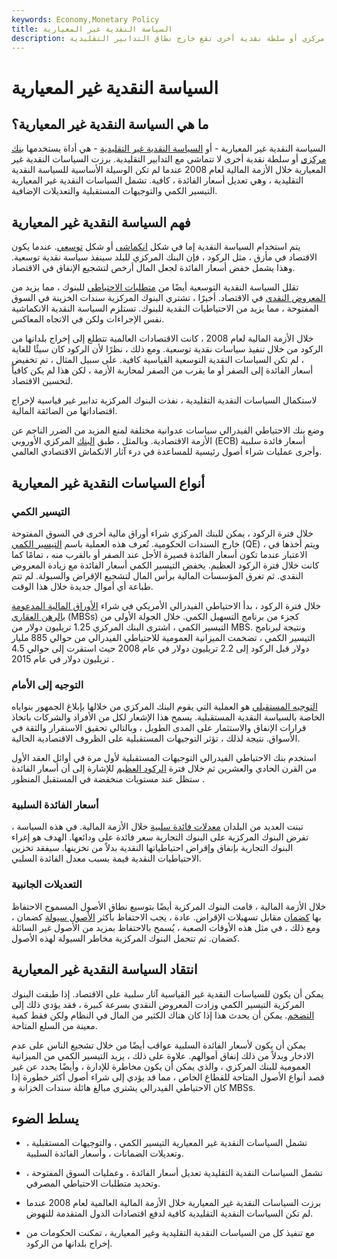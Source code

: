 ```yaml
---
keywords: Economy,Monetary Policy
title: السياسة النقدية غير المعيارية
description: السياسة النقدية غير المعيارية هي أداة يستخدمها بنك مركزي أو سلطة نقدية أخرى تقع خارج نطاق التدابير التقليدية.
---
```


# السياسة النقدية غير المعيارية
## ما هي السياسة النقدية غير المعيارية؟

السياسة النقدية غير المعيارية - أو [السياسة النقدية غير التقليدية](/monetarypolicy) - هي أداة يستخدمها [بنك مركزي](/centralbank) أو سلطة نقدية أخرى لا تتماشى مع التدابير التقليدية. برزت السياسات النقدية غير المعيارية خلال الأزمة المالية لعام 2008 عندما لم تكن الوسيلة الأساسية للسياسة النقدية التقليدية ، وهي تعديل أسعار الفائدة ، كافية. تشمل السياسات النقدية غير المعيارية التيسير الكمي والتوجيهات المستقبلية والتعديلات الإضافية.

## فهم السياسة النقدية غير المعيارية

يتم استخدام السياسة النقدية إما في شكل [انكماشى](/contractionary-policy) أو شكل [توسعي](/expansionary_policy). عندما يكون الاقتصاد في مأزق ، مثل الركود ، فإن البنك المركزي للبلد سينفذ سياسة نقدية توسعية. وهذا يشمل خفض أسعار الفائدة لجعل المال أرخص لتشجيع الإنفاق في الاقتصاد.

تقلل السياسة النقدية التوسعية أيضًا من [متطلبات الاحتياطي](/requiredreserves) للبنوك ، مما يزيد من [المعروض النقدي](/moneysupply) في الاقتصاد. أخيرًا ، تشتري البنوك المركزية سندات الخزينة في السوق المفتوحة ، مما يزيد من الاحتياطيات النقدية للبنوك. تستلزم السياسة النقدية الانكماشية نفس الإجراءات ولكن في الاتجاه المعاكس.

خلال الأزمة المالية لعام 2008 ، كانت الاقتصادات العالمية تتطلع إلى إخراج بلدانها من الركود من خلال تنفيذ سياسات نقدية توسعية. ومع ذلك ، نظرًا لأن الركود كان سيئًا للغاية ، لم تكن السياسات النقدية التوسعية القياسية كافية. على سبيل المثال ، تم تخفيض أسعار الفائدة إلى الصفر أو ما يقرب من الصفر لمحاربة الأزمة ، لكن هذا لم يكن كافياً لتحسين الاقتصاد.

لاستكمال السياسات النقدية التقليدية ، نفذت البنوك المركزية تدابير غير قياسية لإخراج اقتصاداتها من الضائقة المالية.

وضع بنك الاحتياطي الفيدرالي سياسات عدوانية مختلفة لمنع المزيد من الضرر الناجم عن الأزمة الاقتصادية. وبالمثل ، طبق [البنك](/europeancentralbank) المركزي الأوروبي (ECB) أسعار فائدة سلبية وأجرى عمليات شراء أصول رئيسية للمساعدة في درء آثار الانكماش الاقتصادي العالمي.

## أنواع السياسات النقدية غير المعيارية

### التيسير الكمي

خلال فترة الركود ، يمكن للبنك المركزي شراء أوراق مالية أخرى في السوق المفتوحة خارج السندات الحكومية. تُعرف هذه العملية باسم [التيسير الكمي](/quantitative-easing) (QE) ، ويتم أخذها في الاعتبار عندما تكون أسعار الفائدة قصيرة الأجل عند الصفر أو بالقرب منه ، تمامًا كما كانت خلال فترة الركود العظيم. يخفض التيسير الكمي أسعار الفائدة مع زيادة المعروض النقدي. ثم تغرق المؤسسات المالية برأس المال لتشجيع الإقراض والسيولة. لم تتم طباعة أي أموال جديدة خلال هذا الوقت.

خلال فترة الركود ، بدأ الاحتياطي الفيدرالي الأمريكي في شراء [الأوراق المالية المدعومة بالرهن العقاري](/mbs) (MBSs) كجزء من برنامج التسهيل الكمي. خلال الجولة الأولى من التيسير الكمي ، اشترى البنك المركزي 1.25 تريليون دولار من MBS. ونتيجة لبرنامج التيسير الكمي ، تضخمت الميزانية العمومية للاحتياطي الفيدرالي من حوالي 885 مليار دولار قبل الركود إلى 2.2 تريليون دولار في عام 2008 حيث استقرت إلى حوالي 4.5 تريليون دولار في عام 2015 .

### التوجيه إلى الأمام

[التوجيه المستقبلي](/forward-guidance) هو العملية التي يقوم البنك المركزي من خلالها بإبلاغ الجمهور بنواياه الخاصة بالسياسة النقدية المستقبلية. يسمح هذا الإشعار لكل من الأفراد والشركات باتخاذ قرارات الإنفاق والاستثمار على المدى الطويل ، وبالتالي تحقيق الاستقرار والثقة في الأسواق. نتيجة لذلك ، تؤثر التوجيهات المستقبلية على الظروف الاقتصادية الحالية.

استخدم بنك الاحتياطي الفيدرالي التوجيهات المستقبلية لأول مرة في أوائل العقد الأول من القرن الحادي والعشرين ثم خلال فترة [الركود العظيم](/great-recession) للإشارة إلى أن أسعار الفائدة ستظل عند مستويات منخفضة في المستقبل المنظور .

### أسعار الفائدة السلبية

تبنت العديد من البلدان [معدلات فائدة سلبية](/negative-interest-rate) خلال الأزمة المالية. في هذه السياسة ، تفرض البنوك المركزية على البنوك التجارية سعر فائدة على ودائعها. الهدف هو إغراء البنوك التجارية بإنفاق وإقراض احتياطياتها النقدية بدلاً من تخزينها. سيفقد تخزين الاحتياطيات النقدية قيمة بسبب معدل الفائدة السلبي.

### التعديلات الجانبية

خلال الأزمة المالية ، قامت البنوك المركزية أيضًا بتوسيع نطاق الأصول المسموح الاحتفاظ بها [كضمان](/collateral) مقابل تسهيلات الإقراض. عادة ، يجب الاحتفاظ بأكثر [الأصول سيولة](/liquidasset) كضمان ، ومع ذلك ، في مثل هذه الأوقات الصعبة ، يُسمح بالاحتفاظ بمزيد من الأصول غير السائلة كضمان. ثم تتحمل البنوك المركزية مخاطر السيولة لهذه الأصول.

## انتقاد السياسة النقدية غير المعيارية

يمكن أن يكون للسياسات النقدية غير القياسية آثار سلبية على الاقتصاد. إذا طبقت البنوك المركزية التيسير الكمي وزادت المعروض النقدي بسرعة كبيرة ، فقد يؤدي ذلك إلى [التضخم](/inflation). يمكن أن يحدث هذا إذا كان هناك الكثير من المال في النظام ولكن فقط كمية معينة من السلع المتاحة.

يمكن أن يكون لأسعار الفائدة السلبية عواقب أيضًا من خلال تشجيع الناس على عدم الادخار وبدلاً من ذلك إنفاق أموالهم. علاوة على ذلك ، يزيد التيسير الكمي من الميزانية العمومية للبنك المركزي ، والذي يمكن أن يكون مخاطرة للإدارة ، وأيضًا يحدد عن غير قصد أنواع الأصول المتاحة للقطاع الخاص ، مما قد يؤدي إلى شراء أصول أكثر خطورة إذا كان الاحتياطي الفيدرالي يشتري مبالغ هائلة سندات الخزانة و MBSs.

## يسلط الضوء

- تشمل السياسات النقدية غير المعيارية التيسير الكمي ، والتوجيهات المستقبلية ، وتعديلات الضمانات ، وأسعار الفائدة السلبية.

- تشمل السياسات النقدية التقليدية تعديل أسعار الفائدة ، وعمليات السوق المفتوحة ، وتحديد متطلبات الاحتياطي المصرفي.

- برزت السياسات النقدية غير المعيارية خلال الأزمة المالية العالمية لعام 2008 عندما لم تكن السياسات النقدية التقليدية كافية لدفع اقتصادات الدول المتقدمة للنهوض.

- مع تنفيذ كل من السياسات النقدية التقليدية وغير المعيارية ، تمكنت الحكومات من إخراج بلدانها من الركود.

